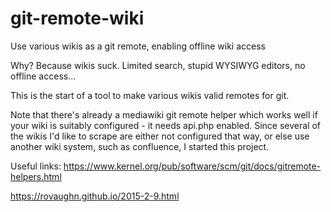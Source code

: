 # git-remote-wiki
Use various wikis as a git remote, enabling offline wiki access

Why? Because wikis suck. Limited search, stupid WYSIWYG editors, no offline
access...

This is the start of a tool to make various wikis valid remotes for git.

Note that there's already a mediawiki git remote helper which works well if
your wiki is suitably configured - it needs api.php enabled. Since several of
the wikis I'd like to scrape are either not configured that way, or else use
another wiki system, such as confluence, I started this project.

Useful links:
https://www.kernel.org/pub/software/scm/git/docs/gitremote-helpers.html

https://rovaughn.github.io/2015-2-9.html
